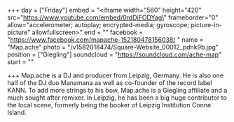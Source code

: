 +++
day = ["Friday"]
embed = "<iframe width=\"560\" height=\"420\" src=\"https://www.youtube.com/embed/0rdDiFODYag\" frameborder=\"0\" allow=\"accelerometer; autoplay; encrypted-media; gyroscope; picture-in-picture\" allowfullscreen></iframe>"
end = ""
facebook = "https://www.facebook.com/mapache-152180478156038/ "
name = "Map.ache"
photo = "/v1582018474/Square-Website_00012_pdnk9b.jpg"
position = ["Giegling"]
soundcloud = "https://soundcloud.com/ache-map"
start = ""

+++
Map.ache is a DJ and producer from Leipzig, Germany. He is also one half of the DJ duo Manamana as well as co-founder of the record label KANN. To add more strings to his bow, Map.ache is a Giegling affiliate and a much sought after remixer. In Leipzig, he has been a big huge contributor to the local scene, formerly being the booker of Leipzig Institution Conne Island.